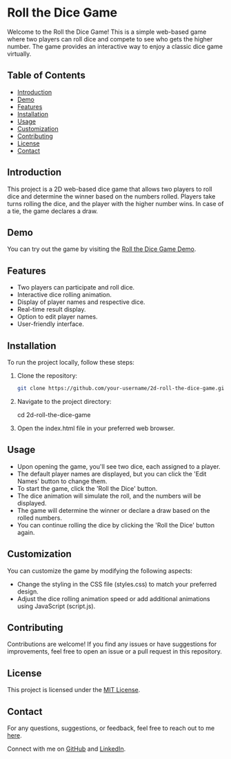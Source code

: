 # Roll the Dice Game

Welcome to the Roll the Dice Game! This is a simple web-based game where two players can roll dice and compete to see who gets the higher number. The game provides an interactive way to enjoy a classic dice game virtually.

## Table of Contents

- [Introduction](#introduction)
- [Demo](#demo)
- [Features](#features)
- [Installation](#installation)
- [Usage](#usage)
- [Customization](#customization)
- [Contributing](#contributing)
- [License](#license)
- [Contact](#contact)

## Introduction

This project is a 2D web-based dice game that allows two players to roll dice and determine the winner based on the numbers rolled. Players take turns rolling the dice, and the player with the higher number wins. In case of a tie, the game declares a draw.

## Demo

You can try out the game by visiting the [Roll the Dice Game Demo](https://shreyaa26.github.io/The-Dice-Game).

## Features

- Two players can participate and roll dice.
- Interactive dice rolling animation.
- Display of player names and respective dice.
- Real-time result display.
- Option to edit player names.
- User-friendly interface.

## Installation

To run the project locally, follow these steps:

1. Clone the repository:

   ```bash
   git clone https://github.com/your-username/2d-roll-the-dice-game.git

2. Navigate to the project directory:

   cd 2d-roll-the-dice-game

3. Open the index.html file in your preferred web browser.

## Usage

- Upon opening the game, you'll see two dice, each assigned to a player.
- The default player names are displayed, but you can click the 'Edit Names' button to change them.
- To start the game, click the 'Roll the Dice' button.
- The dice animation will simulate the roll, and the numbers will be displayed.
- The game will determine the winner or declare a draw based on the rolled numbers.
- You can continue rolling the dice by clicking the 'Roll the Dice' button again.

## Customization

You can customize the game by modifying the following aspects:

- Change the styling in the CSS file (styles.css) to match your preferred design.
- Adjust the dice rolling animation speed or add additional animations using JavaScript (script.js).

## Contributing

Contributions are welcome! If you find any issues or have suggestions for improvements, feel free to open an issue or a pull request in this repository.

## License

This project is licensed under the [MIT License](LICENSE).

## Contact

For any questions, suggestions, or feedback, feel free to reach out to me [here](sarohashreya1102@gmail.com).

Connect with me on [GitHub](https://github.com/shreyaa26) and [LinkedIn](https://www.linkedin.com/in/shreya-saroha-a9222922a/).

